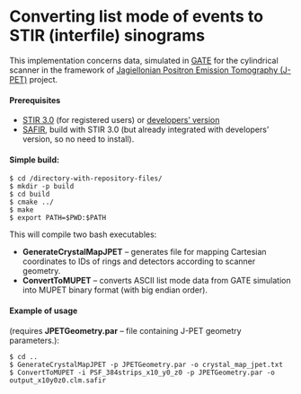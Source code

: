 # Converting list mode of events to STIR (interfile) sinograms

This implementation concerns data, simulated in [GATE](http://www.opengatecollaboration.org/) for the cylindrical scanner in the framework of [Jagiellonian Positron Emission Tomography (J-PET)](http://koza.if.uj.edu.pl/pet/ "Home page") project.

#### Prerequisites
* [STIR 3.0](http://stir.sourceforge.net/ "STIR homepage") (for registered users) or [developers’ version](https://github.com/UCL/STIR)
* [SAFIR](http://stir.sourceforge.net/MIC2015UsersMeeting/STIR_UM2015_Fischer_SAFIRInputFileFormat.pdf "PowerPoint Presentation"), build with STIR 3.0 (but already integrated with developers’ version, so no need to install).


#### Simple build:
```
$ cd /directory-with-repository-files/
$ mkdir -p build
$ cd build
$ cmake ../
$ make
$ export PATH=$PWD:$PATH
```
This will compile two bash executables:
* **GenerateCrystalMapJPET** – generates file for mapping Cartesian coordinates to IDs of rings and detectors according to scanner geometry.
* **ConvertToMUPET** – converts ASCII list mode data from GATE simulation into MUPET binary format (with big endian order).

#### Example of usage 
(requires **JPETGeometry.par** – file containing J-PET geometry parameters.):
```
$ cd ..
$ GenerateCrystalMapJPET -p JPETGeometry.par -o crystal_map_jpet.txt
$ ConvertToMUPET -i PSF_384strips_x10_y0_z0 -p JPETGeometry.par -o output_x10y0z0.clm.safir
```
